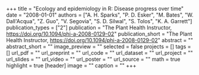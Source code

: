 +++
title = "Ecology and epidemiology in R: Disease progress over time"
date = "2008-01-01"
authors = ["A. H. Sparks", "P. D. Esker", "M. Bates", "W. Dall'Acqua", "Z. Guo", "V. Segovia", "S. D. Silwal", "S. Tolos", "K. A. Garrett"]
publication_types = ["2"]
publication = "The Plant Health Instructor, https://doi.org/10.1094/phi-a-2008-0129-02"
publication_short = "The Plant Health Instructor, https://doi.org/10.1094/phi-a-2008-0129-02"
abstract = ""
abstract_short = ""
image_preview = ""
selected = false
projects = []
tags = []
url_pdf = ""
url_preprint = ""
url_code = ""
url_dataset = ""
url_project = ""
url_slides = ""
url_video = ""
url_poster = ""
url_source = ""
math = true
highlight = true
[header]
image = ""
caption = ""
+++
